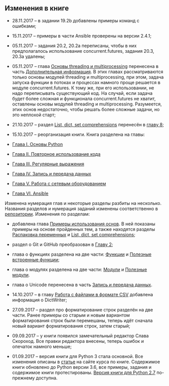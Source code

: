 ## Изменения в книге

* 28.11.2017 – в задании 19.2b добавлены примеры команд с ошибками;
* 15.11.2017 – примеры в части Ansible проверены на версии 2.4.1;
* 05.11.2017 – задания 20.2, 20.2a переписаны, чтобы в них предполагалось использование concurrent.futures, задания 20.3, 20.3a удалены;
* 05.11.2017 – глава [Основы threading и multiprocessing](book/25_additional_info/threading_multiprocessing/README.md) перенесена в часть [Дополнительная информация](book/25_additional_info/README.md). В этих главах рассматриваются только основы модулей threading и multiprocessing, при этом, задача запуска функции в потоках и процессах намного проще решается в модуле concurrent.futures. К тому же, при его использовании, не надо переписывать существующий код. На случай, если задача будет более сложная и функционала concurrent.futures не хватит, оставлены основы модулей threading и multiprocessing. Разумеется, этих основ недостаточно, чтобы решать более сложные задачи, но это неплохой старт;
* 21.10.2017 – раздел [List, dict, set comprehensions](book/08_python_basic_examples/x_comprehensions.md) перенесён в [главу 8](book/08_python_basic_examples/README.md);
* 15.10.2017 – реорганизация книги. Книга разделена на главы:

 * [Глава I. Основы Python](book/Part_I.md)
 * [Глава II. Повторное использование кода](book/Part_II.md)
 * [Глава III. Регулярные выражения](book/Part_III.md)
 * [Глава IV. Запись и передача данных](book/Part_IV.md)
 * [Глава V. Работа с сетевым оборудованием](book/Part_V.md)
 * [Глава VI. Ansible](book/Part_VI.md)

Изменена нумерация глав и некоторые разделы разбиты на несколько. Названия разделов и нумерация заданий изменены соответственно в [репозитории](https://github.com/natenka/pyneng-examples-exercises/). Изменения по разделам:

 * добавлена глава [Примеры использования основ](book/08_python_basic_examples/README.md). В ней показаны примеры на основе пройденных тем, а также находятся разделы [Распаковка переменных](book/08_python_basic_examples/variable_unpacking.md) и [List, dict, set comprehensions](book/08_python_basic_examples/x_comprehensions.md);
 * раздел о Git и GitHub преобразован в [Главу 2](book/02_git_github/README.md);
 * глава о функциях разделена на две части: [Функции](book/09_functions/README.md) и [Полезные встроенные функции](book/10_useful_functions/README.md);
 * глава о модулях разделена на две части: [Модули](book/11_modules/README.md) и [Полезные модули](book/12_useful_modules/README.md).
 * глава о Unicode перенесена в часть [Запись и передача данных](book/Part_IV.md).

* 14.10.2017 – в главу [Работа с файлами в формате CSV](book/17_serialization/README.md) добавлена информация о DictWriter;
* 27.09.2017 – раздел про форматирование строк разделён на две части. Ранее примеры со старым и новым вариантом форматирования строк были перемешаны, теперь идёт сначала новый вариант форматирования строк, затем старый;
* 09.09.2017 – у книги появился замечательный редактор Слава Скороход. Все правки редактора внесены, теперь ошибок и опечаток намного меньше;
* 01.09.2017 – версия книги для Python 3 стала основной. Все изменения описаны в [статье](https://natenka.github.io/pyneng/pyneng-book-updated-to-python-3.6/) на сайте курса по книге. Содержимое книги обновлено до Python версии 3.6, все примеры, задания и содержимое книги протестированы. [Версия книги для Python 2.7](https://natenka.gitbooks.io/pyneng/content/v/python2.7/) по-прежнему доступна.
